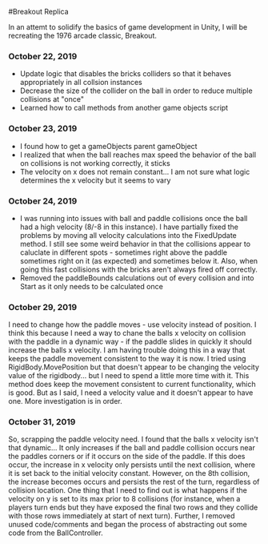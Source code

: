 #Breakout Replica

In an attemt to solidify the basics of game development
in Unity, I will be recreating the 1976 arcade classic, Breakout.

### October 22, 2019
* Update logic that disables the bricks colliders so that it behaves appropriately in all collsion instances
* Decrease the size of the collider on the ball in order to reduce multiple collisions at "once"
* Learned how to call methods from another game objects script

### October 23, 2019
* I found how to get a gameObjects parent gameObject
* I realized that when the ball reaches max speed the behavior of the ball on collisions is not working correctly, it sticks
* The velocity on x does not remain constant... I am not sure what logic determines the x velocity but it seems to vary

### October 24, 2019
* I was running into issues with ball and paddle collisions once the ball had a high velocity (8/-8 in this instance). I have partially fixed the problems by moving all velocity calculations into the FixedUpdate method. I still see some weird behavior in that the collisions appear to caluclate in different spots - sometimes right above the paddle sometimes right on it (as expected) and sometimes below it. Also, when going this fast collisions with the bricks aren't always fired off correctly.
* Removed the paddleBounds calculations out of every collision and into Start as it only needs to be calculated once

### October 29, 2019
I need to change how the paddle moves - use velocity instead of position. I think this because I need a way to chane the balls x velocity on collision with the paddle in a dynamic way - if the paddle slides in quickly it should increase the balls x velocity. I am having trouble doing this in a way that keeps the paddle movement consistent to the way it is now. I tried using RigidBody.MovePosition but that doesn't appear to be changing the velocity value of the rigidbody... but I need to spend a little more time with it. This method does keep the movement consistent to current functionality, which is good. But as I said, I need a velocity value and it doesn't appear to have one. More investigation is in order.

### October 31, 2019
So, scrapping the paddle velocity need. I found that the balls x velocity isn't that dynamic... It only increases if the ball and paddle collision occurs near the paddles corners or if it occurs on the side of the paddle. If this does occur, the increase in x velocity only persists  until the next collision, where it is set back to the initial velocity constant. However, on the 8th collision, the increase becomes occurs and persists the rest of the turn, regardless of collision location. One thing that I need to find out is what happens if the velocity on y is set to its max prior to 8 collisions (for instance, when a players turn ends but they have exposed the final two rows and they collide with those rows immediately at start of next turn). Further, I removed  unused code/comments and began the process of abstracting out some code from the BallController.
